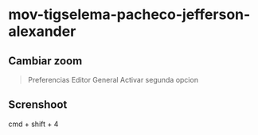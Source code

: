 # mov-tigselema-pacheco-jefferson-alexander

## Cambiar zoom

> Preferencias
> Editor
> General
> Activar segunda opcion

## Screnshoot
cmd + shift + 4